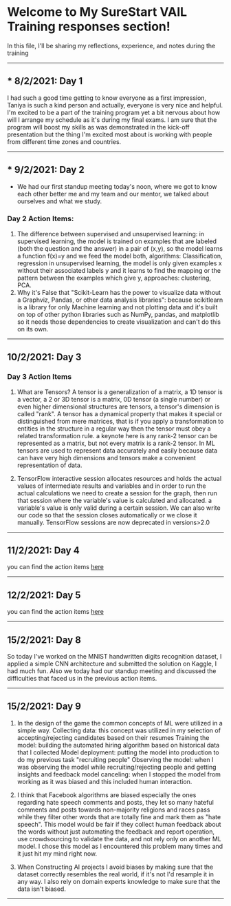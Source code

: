 # Welcome to My SureStart VAIL Training responses section!

In this file, I'll be sharing my reflections, experience, and notes during the training

***

## *  8/2/2021: Day 1
I had such a good time getting to know everyone as a first impression, Taniya is such a kind person and actually, everyone is very nice and helpful. I'm excited to be a part of the training program yet a bit nervous about how will I arrange my schedule as it's during my final exams.
I am sure that the program will boost my skills as was demonstrated in the kick-off presentation but the thing I'm excited most about is working with people from different time zones and countries.

***

## * 9/2/2021: Day 2
* We had our first standup meeting today's noon, where we got to know each other better me and my team and our mentor, we talked about ourselves and what we study.
### Day 2 Action Items: 
1. The difference between supervised and unsupervised learning: 
in supervised learning, the model is trained on examples that are labeled (both the question and the answer) in a pair of (x,y), so the model learns a function f(x)=y and we feed the model both, algorithms: Classification, regression
in unsupervised learning, the model is only given examples x without their associated labels y and it learns to find the mapping or the pattern between the examples which give y, approaches: clustering, PCA.
2. Why it's False that "Scikit-Learn has the power to visualize data without a Graphviz, Pandas, or other data analysis libraries": because scikitlearn is a library for only Machine learning and not plotting data and it's built on top of other python libraries such as NumPy, pandas, and matplotlib so it needs those dependencies to create visualization and can't do this on its own.

***
## 10/2/2021: Day 3
### Day 3 Action Items
1. What are Tensors? A tensor is a generalization of a matrix, a 1D tensor is a vector, a 2 or 3D tensor is a matrix, 0D tensor (a single number) or even higher dimensional structures are tensors, a tensor's dimension is called "rank". A tensor has a dynamical property that makes it special or distinguished from mere matrices, that is if you apply a transformation to entities in the structure in a regular way then the tensor must obey a related transformation rule. a keynote here is any rank-2 tensor can be represented as a matrix, but not every matrix is a rank-2 tensor.
In ML tensors are used to represent data accurately and easily because data can have very high dimensions and tensors make a convenient representation of data.

2. TensorFlow interactive session allocates resources and holds the actual values of intermediate results and variables and in order to run the actual calculations we need to create a session for the graph, then run that session where the variable's value is calculated and allocated. a variable's value is only valid during a certain session. We can also write our code so that the session closes automatically or we close it manually. TensorFlow sessions are now deprecated in versions>2.0

***
## 11/2/2021: Day 4
you can find the action items [here](https://github.com/nouranali/SureStart_VAILTraining/blob/master/Day4/ActionItems.md)

***
## 12/2/2021: Day 5
you can find the action items [here](https://github.com/nouranali/SureStart_VAILTraining/blob/master/Day5/sarcasm-detection.ipynb)
***
## 15/2/2021: Day 8
So today I've worked on the MNIST handwritten digits recognition dataset, I applied a simple CNN architecture and submitted the solution on Kaggle, I had much fun. Also we today had our standup meeting and discussed the difficulties that faced us in the previous action items.

***
## 15/2/2021: Day 9
1. In the design of the game the common concepts of ML were utilized in a simple way. 
Collecting data: this concept was utilized in my selection of accepting/rejecting candidates based on their resumes
Training the model: building the automated hiring algorithm based on historical data that I collected
Model deployment: putting the model into production to do my previous task "recruiting people"
Observing the model: when I was observing the model while recruiting/rejecting people and getting insights and feedback
model canceling: when I stopped the model from working as it was biased and this included human interaction.

2. I think that Facebook algorithms are biased especially the ones regarding hate speech comments and posts, they let so many hateful comments and posts towards non-majority religions and races pass while they filter other words that are totally fine and mark them as "hate speech".
This model would be fair if they collect human feedback about the words without just automating the feedback and report operation, use crowdsourcing to validate the data, and not rely only on another ML model.
I chose this model as I encountered this problem many times and it just hit my mind right now.

3. When Constructing AI projects I avoid biases by making sure that the dataset correctly resembles the real world, if it's not I'd resample it in any way.
I also rely on domain experts knowledge to make sure that the data isn't biased.
***
